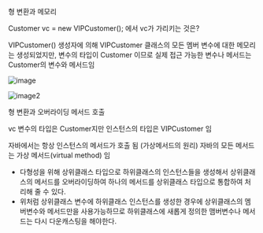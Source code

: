 형 변환과 메모리


Customer vc = new VIPCustomer(); 에서 vc가 가리키는 것은?


VIPCustomer() 생성자에 의해 VIPCustomer 클래스의 모든 멤버 변수에 대한 메모리는 생성되었지만, 
변수의 타입이 Customer 이므로 실제 접근 가능한 변수나 메서드는 Customer의 변수와 메서드임

![image](https://user-images.githubusercontent.com/48741014/148633350-bce4c43f-c5b3-4fb4-9b32-b1488d419878.png)

![image2](https://user-images.githubusercontent.com/48741014/148633362-7e5cd099-1c35-46df-aed0-8fbcdd648036.png)

형 변환과 오버라이딩 메서드 호출

vc 변수의 타입은 Customer지만 인스턴스의 타입은 VIPCustomer 임

자바에서는 항상 인스턴스의 메서드가 호출 됨 (가상메서드의 원리)
자바의 모든 메서드는 가상 메서드(virtual method) 임

* 다형성을 위해 상위클래스 타입으로 하위클래스의 인스턴스들을 생성해서 상위클래스의 메서드를 오버라이딩하여 하나의 메서드를 상위클래스 타입으로 통합하여 처리해 줄 수 있다.
* 위처럼 상위클래스 변수에 하위클래스 인스턴스를 생성한 경우에 상위클래스의 멤버변수와 메서드만을 사용가능하므로 하위클래스에 새롭게 정의한 맴버변수나 메서드는 다시 다운캐스팅을 해야한다.
